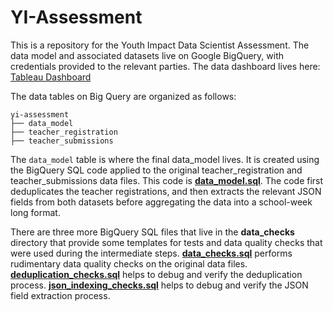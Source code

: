 # YI-Assessment

This is a repository for the Youth Impact Data Scientist Assessment. The data model and associated datasets live on Google BigQuery, with credentials provided to the relevant parties. The data dashboard lives here: [Tableau Dashboard](https://public.tableau.com/views/YI_Assessment/Tutorial?:language=en-US&publish=yes&:sid=&:redirect=auth&:display_count=n&:origin=viz_share_link)

The data tables on Big Query are organized as follows:
```
yi-assessment
├── data_model
├── teacher_registration
├── teacher_submissions
```
The ```data_model``` table is where the final data_model lives. It is created using the BigQuery SQL code applied to the original teacher_registration and teacher_submissions data files. This code is [**data_model.sql**](https://github.com/LeosonH/YI-Assessment/blob/main/data_model.sql). The code first deduplicates the teacher registrations, and then extracts the relevant JSON fields from both datasets before aggregating the data into a school-week long format.

There are three more BigQuery SQL files that live in the **data_checks** directory that provide some templates for tests and data quality checks that were used during the intermediate steps.
[**data_checks.sql**](https://github.com/LeosonH/YI-Assessment/blob/main/data_checks/data_checks.sql) performs rudimentary data quality checks on the original data files.
[**deduplication_checks.sql**](https://github.com/LeosonH/YI-Assessment/blob/main/data_checks/deduplication_checks.sql) helps to debug and verify the deduplication process.
[**json_indexing_checks.sql**](https://github.com/LeosonH/YI-Assessment/blob/main/data_checks/json_indexing_checks.sql) helps to debug and verify the JSON field extraction process.


